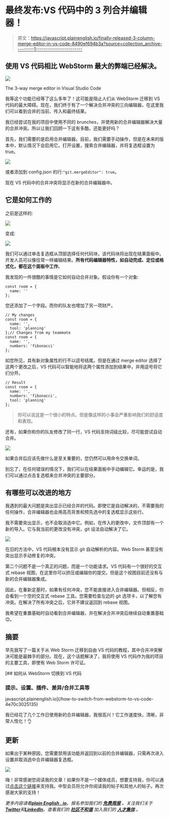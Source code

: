 # 最终发布:VS 代码中的 3 列合并编辑器！

> 原文：<https://javascript.plainenglish.io/finally-released-3-column-merge-editor-in-vs-code-8490ef694b3a?source=collection_archive---------1----------------------->

## 使用 VS 代码相比 WebStorm 最大的弊端已经解决。

![](img/9c34e08c7264b22b0554ef669fd33d83.png)

The 3-way merge editor in Visual Studio Code

我等这个功能已经等了这么多年了！这可能是阻止人们从 WebStorm 迁移到 VS 代码的最大障碍。现在，我们终于有了一个解决合并冲突的三向编辑器，在这里我们可以看到合并的当前、传入和最终结果。

我已经尝试在我的项目中使用不同的 brunches，并使用新的合并编辑器解决大量的合并冲突。所以让我们回顾一下这有多酷，还能更好吗？

首先，我们需要的是启用合并编辑器。目前，我们需要手动操作，但是在未来的版本中，默认情况下会启用它。打开设置，搜索合并编辑器，并将复选框设置为 true。

![](img/e3ba60b95d86cc853f6b69ebbfa549cb.png)

或者添加到 config.json 的行:`"git.mergeEditor": true`。

现在 VS 代码中的合并冲突将显示在新的合并编辑器中。

## 它是如何工作的

之前是这样的:

![](img/8103a7126e7882010875675f96b936a1.png)

变成:

![](img/55c77d1dca8d3b44b38bebbffdf75653.png)

我们可以通过单击复选框从顶部选择任何代码块，该代码块将出现在结果面板中。开发人员可以像往常一样编辑结果。**所有代码编辑器特性，如自动完成、定位或格式化，都在这个面板中工作**。

我发现的一件很酷的事情是它如何自动合并对象。假设你有一个对象:

```
const room = {
  name: ''
};
```

您还添加了一个字段。而你的队友也增加了另一项财产。

```
// My changes
const room = {
  name: '',
  tool: 'planning'
};// Changes from my teammate
const room = {
  name: '',
  numbers: 'fibonacci'
};
```

如您所见，具有新对象属性的行不以逗号结尾。但是在通过 merge editor 选择了这两个更改之后，VS 代码可以智能地将这两个属性添加到结果中，并用逗号将它们分开。

```
// Result
const room = {
  name: '',
  numbers: 'fibonacci',
  tool: 'planning'
};
```

> 你可以说这是一个很小的特点。但是像这样的小事会严重影响我们的舒适度和表现。

还有，如果你和你的队友修改了同一行，VS 代码支持词级比较，尽可能尝试自动合并。

![](img/6d80d9148dd7554f7cff7dc7db65c987.png)

如果合并后应该先做什么是至关重要的，您仍然可以用命令交换单词。

别忘了，在任何错误的情况下，我们可以在结果面板中手动编辑它。幸运的是，我们可以通过点击复选框来合并冲突的主要部分。

## 有哪些可以改进的地方

我遇到的最大问题是突出显示已经合并的代码。即使它是自动解决的，不需要我的任何操作，合并编辑器也会用高亮背景和预先选中的复选框显示这些行。

我不需要突出显示，也不会取消选中它。例如，在传入的更改中，文件顶部有一个新的导入。它与我当前的更改没有冲突，git 设法自动解决了它。

![](img/73a7894db4591f4707fcb6dec0762dbb.png)

在旧的方法中，VS 代码根本没有显示 git 自动解析的内容。Web Storm 甚至没有突出显示手动修复的冲突。

第二个问题不是一个真正的问题，而是一个功能请求。VS 代码有一个很好的交互式 rebase 视图，在这里你可以挤压或编辑你的提交。但是这个视图目前还没有与新的合并编辑器集成。

因此，在重新定基时，如果有任何冲突，您不能直接进入合并编辑器。但相反，你会看到一个空的交互式 rebase 工具。您需要检查左边的 git 选项卡，以了解您有冲突。在解决了所有冲突之后，它并不建议返回到 rebase 视图。

我希望在重置基础时自动看到合并编辑器，并在解决合并冲突后继续自动重置基础😊。

## 摘要

早先我写了一篇关于从 Web Storm 迁移到自由 VS 代码的教程，其中合并冲突解决可能是最棘手的部分。现在，这个话题解决了，我将使用 VS 代码作为我的项目的主要工具，即使有 Web Storm 许可证。

[](/how-to-switch-from-webstorm-to-vs-code-4e70c3025135) [## 如何从 WebStorm 切换到 VS 代码

### 提示、设置、插件、差异/合并工具等

javascript.plainenglish.io](/how-to-switch-from-webstorm-to-vs-code-4e70c3025135) 

我已经花了几个工作日使用新的合并编辑器，我很高兴！它工作速度快，清晰，非常人性化！👌

## 更新

如果出于某种原因，您需要禁用该功能并返回到以前的合并编辑器，只需再次进入设置并取消选中合并编辑器复选框。

![](img/e3ba60b95d86cc853f6b69ebbfa549cb.png)

嗨！非常感谢您阅读我的文章！如果你不是一个媒体成员，想要支持我，你可以通过[点击这个链接](https://golosay.medium.com/membership)来支持我。中型会员将允许你阅读我的帖子和其他人的帖子。再次感谢大家的支持！

*更多内容请看*[***plain English . io***](https://plainenglish.io/)*。报名参加我们的* [***免费周报***](http://newsletter.plainenglish.io/) *。关注我们关于*[***Twitter***](https://twitter.com/inPlainEngHQ)*和*[***LinkedIn***](https://www.linkedin.com/company/inplainenglish/)*。查看我们的* [***社区不和谐***](https://discord.gg/GtDtUAvyhW) *加入我们的* [***人才集体***](https://inplainenglish.pallet.com/talent/welcome) *。*